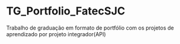 # TG_Portfolio_FatecSJC
Trabalho de graduação em formato de portfólio com os projetos de aprendizado por projeto integrador(API)
